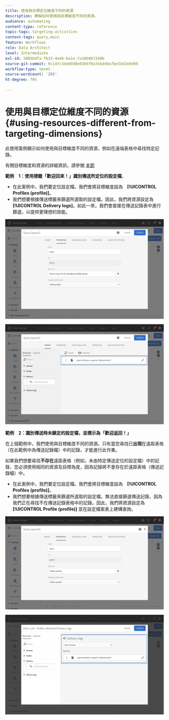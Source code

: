 ```yaml
---
title: 使用與目標定位維度不同的資源
description: 瞭解如何使用與目標維度不同的資源。
audience: automating
content-type: reference
topic-tags: targeting-activities
context-tags: query,main
feature: Workflows
role: Data Architect
level: Intermediate
exl-id: 5805bdfa-fb33-4a46-ba1e-7a10b067349b
source-git-commit: 9c14fc3de60d8e0304f8a7ebd46e7be34d2e0499
workflow-type: tm+mt
source-wordcount: '293'
ht-degree: 76%

---
```


# 使用與目標定位維度不同的資源 {#using-resources-different-from-targeting-dimensions}

此使用案例顯示如何使用與目標維度不同的資源，例如在遠端表格中尋找特定記錄。

有關目標維度和資源的詳細資訊，請參閱 [本節](../../automating/using/query.md#targeting-dimensions-and-resources)

**範例　1：使用標籤「歡迎回來！」識別傳送所定位的設定檔**。

* 在此案例中，我們要定位設定檔。我們會將目標維度設為　**[!UICONTROL Profiles (profile)]**。
* 我們想要根據傳送標籤來篩選所選取的設定檔。因此，我們將資源設定為　**[!UICONTROL Delivery logs]**。如此一來，我們會直接在傳送記錄表中進行篩選，以提供更理想的效能。

![](assets/targeting_dimension6.png)

![](assets/targeting_dimension7.png)

**範例　2：識別傳送時未鎖定的設定檔，並標示為「歡迎返回！」**

在上個範例中，我們使用與目標維度不同的資源。只有當您尋找已&#x200B;**出現**&#x200B;在遠距表格（在此範例中為傳送記錄檔）中的記錄，才能進行此作業。

如果我們想要尋找&#x200B;**不存在**&#x200B;遠距表格（例如，未由特定傳送定位的設定檔）中的記錄，您必須使用相同的資源及目標為度，因為記錄將不會存在於遠距表格（傳送記錄檔）中。

* 在此案例中，我們要定位設定檔。我們會將目標維度設為　**[!UICONTROL Profiles (profile)]**。
* 我們想要根據傳送標籤來篩選所選取的設定檔。無法直接篩選傳送記錄，因為我們正在尋找不在傳送記錄表格中的記錄。因此，我們將資源設定為 **[!UICONTROL Profile (profile)]** 並在設定檔案表上建構查詢。

![](assets/targeting_dimension8.png)

![](assets/targeting_dimension9.png)
